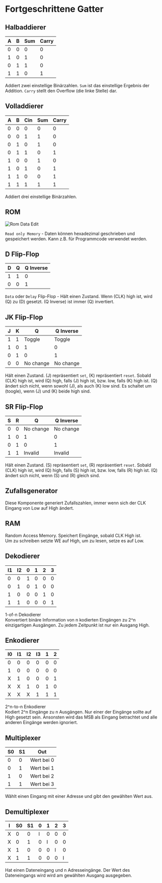 # Fortgeschrittene Gatter

## Halbaddierer

<div class="rows">

| A   | B   | Sum | Carry |
| --- | --- | --- | ----- |
| 0   | 0   | 0   | 0     |
| 1   | 0   | 1   | 0     |
| 0   | 1   | 1   | 0     |
| 1   | 1   | 0   | 1     |

<div class="margin-left">

Addiert zwei einstellige Binärzahlen. `Sum` ist das einstellige Ergebnis der Addition. `Carry` stellt den Overflow (die linke Stelle) dar.

</div>
</div>

## Volladdierer

<div class="rows">

| A   | B   | Cin | Sum | Carry |
| --- | --- | --- | --- | ----- |
| 0   | 0   | 0   | 0   | 0     |
| 0   | 0   | 1   | 1   | 0     |
| 0   | 1   | 0   | 1   | 0     |
| 0   | 1   | 1   | 0   | 1     |
| 1   | 0   | 0   | 1   | 0     |
| 1   | 0   | 1   | 0   | 1     |
| 1   | 1   | 0   | 0   | 1     |
| 1   | 1   | 1   | 1   | 1     |

<div class="margin-left">

Addiert drei einstellige Binärzahlen.

</div>
</div>

## ROM

<div class="rows">

![Rom Data Edit](assets/help/rom-edit.jpg)

<div class="margin-left">

`Read only Memory` - Daten können hexadezimal geschrieben und gespeichert werden.
Kann z.B. für Programmcode verwendet werden.

</div>
</div>

## D Flip-Flop

<div class="rows">

| D   | Q   | Q Inverse |
| --- | --- | --------- |
| 1   | 1   | 0         |
| 0   | 0   | 1         |

<div class="margin-left">

`Data` oder `Delay` Flip-Flop - Hält einen Zustand. Wenn (CLK) high ist, wird (Q) zu (D) gesetzt. (Q Inverse) ist immer (Q) invertiert.

</div>
</div>

## JK Flip-Flop

<div class="rows">

| J   | K   | Q         | Q Inverse |
| --- | --- | --------- | --------- |
| 1   | 1   | Toggle    | Toggle    |
| 1   | 0   | 1         | 0         |
| 0   | 1   | 0         | 1         |
| 0   | 0   | No change | No change |

<div class="margin-left">

Hält einen Zustand. (J) repräsentiert `set`, (K) repräsentiert `reset`. Sobald (CLK) high ist, wird (Q) high, falls (J) high ist, bzw. low, falls (K) high ist. (Q) ändert sich nicht, wenn sowohl (J), als auch (K) low sind. Es schaltet um (toogle), wenn (J) und (K) beide high sind.

</div>
</div>

## SR Flip-Flop

<div class="rows">

| S   | R   | Q         | Q Inverse |
| --- | --- | --------- | --------- |
| 0   | 0   | No change | No change |
| 1   | 0   | 1         | 0         |
| 0   | 1   | 0         | 1         |
| 1   | 1   | Invalid   | Invalid   |

<div class="margin-left">

Hält einen Zustand. (S) repräsentiert `set`, (R) repräsentiert `reset`. Sobald (CLK) high ist, wird (Q) high, falls (S) high ist, bzw. low, falls (R) high ist. (Q) ändert sich nicht, wenn (S) und (R) gleich sind.

</div>
</div>

## Zufallsgenerator

Diese Komponente generiert Zufallszahlen, immer wenn sich der CLK Eingang von Low auf High ändert.

## RAM

Random Access Memory. Speichert Eingänge, sobald CLK High ist.<br>
Um zu schreiben setzte WE auf High, um zu lesen, setze es auf Low.

## Dekodierer

<div class="rows">

| I1  | I2  | 0   | 1   | 2   | 3   |
| --- | --- | --- | --- | --- | --- |
| 0   | 0   | 1   | 0   | 0   | 0   |
| 0   | 1   | 0   | 1   | 0   | 0   |
| 1   | 0   | 0   | 0   | 1   | 0   |
| 1   | 1   | 0   | 0   | 0   | 1   |

<div class="margin-left">

1-of-n Dekodierer</br>
Konvertiert binäre Information von n kodierten Eingängen zu 2^n einzigartigen Ausgängen. Zu jedem Zeitpunkt ist nur ein Ausgang High.

</div>
</div>

## Enkodierer

<div class="rows">

| I0  | I1  | I2  | I3  | 1   | 2   |
| --- | --- | --- | --- | --- | --- |
| 0   | 0   | 0   | 0   | 0   | 0   |
| 1   | 0   | 0   | 0   | 0   | 0   |
| X   | 1   | 0   | 0   | 0   | 1   |
| X   | X   | 1   | 0   | 1   | 0   |
| X   | X   | X   | 1   | 1   | 1   |

<div class="margin-left">

2^n-to-n Enkodierer</br>
Kodiert 2^n Eingänge zu n Ausgängen. Nur einer der Eingänge sollte auf High gesetzt sein. Ansonsten wird das MSB als Eingang betrachtet und alle anderen Eingänge werden ignoriert.

</div>
</div>

## Multiplexer

<div class="rows">

| S0  | S1  | Out        |
| --- | --- | ---------- |
| 0   | 0   | Wert bei 0 |
| 0   | 1   | Wert bei 1 |
| 1   | 0   | Wert bei 2 |
| 1   | 1   | Wert bei 3 |

<div class="margin-left">

Wählt einen Eingang mit einer Adresse und gibt den gewählten Wert aus.

</div>
</div>

## Demultiplexer

<div class="rows">

| I   | S0  | S1  | 0   | 1   | 2   | 3   |
| --- | --- | --- | --- | --- | --- | --- |
| X   | 0   | 0   | I   | 0   | 0   | 0   |
| X   | 0   | 1   | 0   | I   | 0   | 0   |
| X   | 1   | 0   | 0   | 0   | I   | 0   |
| X   | 1   | 1   | 0   | 0   | 0   | I   |

<div class="margin-left">

Hat einen Dateneingang und n Adresseingänge. Der Wert des Dateneingangs wird wird am gewählten Ausgang ausgegeben.

</div>
</div>
